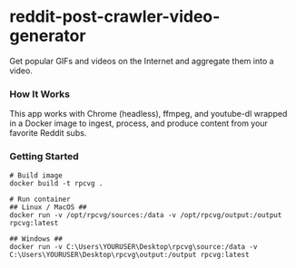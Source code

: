 # reddit-post-crawler-video-generator

Get popular GIFs and videos on the Internet and aggregate them into a video.

### How It Works

This app works with Chrome (headless), ffmpeg, and youtube-dl wrapped in a Docker image to ingest, process, and produce content from your favorite Reddit subs.

### Getting Started

```
# Build image
docker build -t rpcvg .

# Run container
## Linux / MacOS ##
docker run -v /opt/rpcvg/sources:/data -v /opt/rpcvg/output:/output rpcvg:latest

## Windows ##
docker run -v C:\Users\YOURUSER\Desktop\rpcvg\source:/data -v C:\Users\YOURUSER\Desktop\rpcvg\output:/output rpcvg:latest
```
